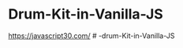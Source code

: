 # Drum-Kit-in-Vanilla-JS
https://javascript30.com/
#   - d r u m - K i t - i n - V a n i l l a - J S  
 